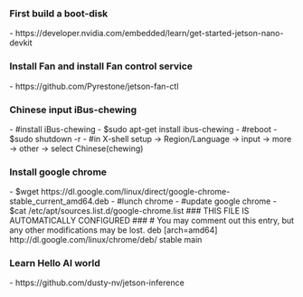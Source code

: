 <h3>First build a boot-disk</h3>
  - https://developer.nvidia.com/embedded/learn/get-started-jetson-nano-devkit
  
<h3>Install Fan and install Fan control service</h3>
  - https://github.com/Pyrestone/jetson-fan-ctl
  
<h3>Chinese input iBus-chewing</h3>
  - #install iBus-chewing
  - $sudo apt-get install ibus-chewing
  - #reboot
  - $sudo shutdown -r
  - #in X-shell setup -> Region/Language -> input -> more -> other -> select Chinese(chewing)
 
<h3>Install google chrome</h3>
  - $wget https://dl.google.com/linux/direct/google-chrome-stable_current_amd64.deb
  - #lunch chrome
  - #update google chrome
  - $cat /etc/apt/sources.list.d/google-chrome.list
  ### THIS FILE IS AUTOMATICALLY CONFIGURED ###
  # You may comment out this entry, but any other modifications may be lost.
  deb [arch=amd64] http://dl.google.com/linux/chrome/deb/ stable main
 
<h3>Learn Hello AI world</h3>
  - https://github.com/dusty-nv/jetson-inference

